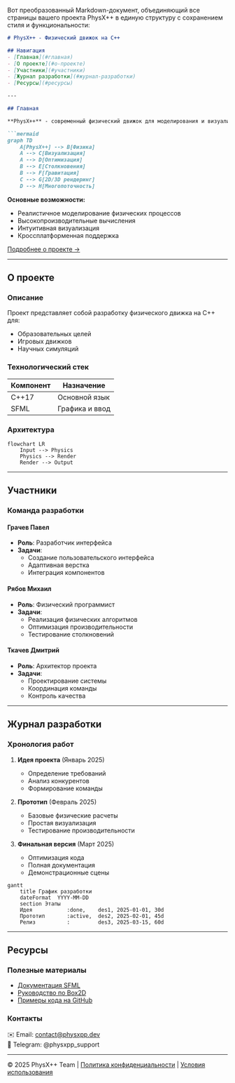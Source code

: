 Вот преобразованный Markdown-документ, объединяющий все страницы вашего проекта PhysX++ в единую структуру с сохранением стиля и функциональности:

```markdown
# PhysX++ - Физический движок на C++

## Навигация
- [Главная](#главная)
- [О проекте](#о-проекте)
- [Участники](#участники)
- [Журнал разработки](#журнал-разработки)
- [Ресурсы](#ресурсы)

---

## Главная

**PhysX++** - современный физический движок для моделирования и визуализации физических процессов.

```mermaid
graph TD
    A[PhysX++] --> B[Физика]
    A --> C[Визуализация]
    A --> D[Оптимизация]
    B --> E[Столкновения]
    B --> F[Гравитация]
    C --> G[2D/3D рендеринг]
    D --> H[Многопоточность]
```

**Основные возможности:**
- Реалистичное моделирование физических процессов
- Высокопроизводительные вычисления
- Интуитивная визуализация
- Кроссплатформенная поддержка

[Подробнее о проекте →](#о-проекте)

---

## О проекте

### Описание
Проект представляет собой разработку физического движка на C++ для:
- Образовательных целей
- Игровых движков
- Научных симуляций

### Технологический стек
| Компонент       | Назначение               |
|----------------|--------------------------|
| C++17          | Основной язык            |
| SFML           | Графика и ввод           |

### Архитектура
```mermaid
flowchart LR
    Input --> Physics
    Physics --> Render
    Render --> Output
```

---

## Участники

### Команда разработки

#### Грачев Павел
- **Роль**: Разработчик интерфейса
- **Задачи**:
  - Создание пользовательского интерфейса
  - Адаптивная верстка
  - Интеграция компонентов

#### Рябов Михаил
- **Роль**: Физический программист
- **Задачи**:
  - Реализация физических алгоритмов
  - Оптимизация производительности
  - Тестирование столкновений

#### Ткачев Дмитрий
- **Роль**: Архитектор проекта
- **Задачи**:
  - Проектирование системы
  - Координация команды
  - Контроль качества

---

## Журнал разработки

### Хронология работ

1. **Идея проекта** (Январь 2025)
   - Определение требований
   - Анализ конкурентов
   - Формирование команды

2. **Прототип** (Февраль 2025)
   - Базовые физические расчеты
   - Простая визуализация
   - Тестирование производительности

3. **Финальная версия** (Март 2025)
   - Оптимизация кода
   - Полная документация
   - Демонстрационные сцены

```mermaid
gantt
    title График разработки
    dateFormat  YYYY-MM-DD
    section Этапы
    Идея           :done,    des1, 2025-01-01, 30d
    Прототип       :active,  des2, 2025-02-01, 45d
    Релиз          :         des3, 2025-03-15, 60d
```

---

## Ресурсы

### Полезные материалы
- [Документация SFML](https://www.sfml-dev.org/)
- [Руководство по Box2D](https://box2d.org/)
- [Примеры кода на GitHub](https://github.com/physx-plus-plus)

### Контакты
✉️ Email: contact@physxpp.dev  
💬 Telegram: @physxpp_support

---

© 2025 PhysX++ Team | [Политика конфиденциальности](#) | [Условия использования](#)
```
